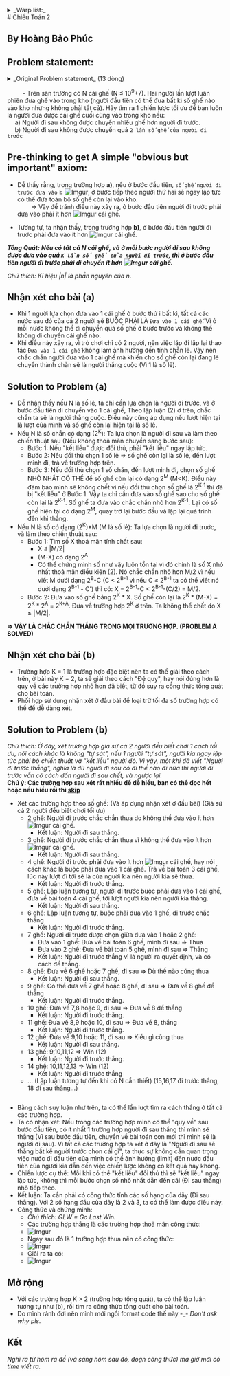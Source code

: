 <a name="warp_Top"></a>
<details>
  <summary>_Warp list:_ </summary>
  [Top Page](#warp_Top)  
  [Đề bài](#warp_Statement)  
  [Nhận xét tổng quan](#warp_axiom)  
  [Nhận xét bài (a)](#warp_cmt_a)  
  [Solution câu (a)](#warp_sol_a)  
  [Nhận xét bài (b)](#warp_cmt_b)  
  [Solution câu (b)](#warp_sol_b)  
  [Tổng quát và mở rộng](#warp_Conclusion)  
  <pre>
  </pre>
</details>
# Chiếu Toán 2

## By Hoàng Bảo Phúc

<a name="warp_Statement"></a>
## Problem statement:
<details>
  <summary>_Original Problem statement_ (13 dòng)</summary>
  &emsp;Lo sợ trước các kỳ thi Con Bò, Con Heo, Minh Mê Mệt mất ngủ triền miên nên đến trễ trong buổi chào cờ đầu tuần.  
  &emsp;Dĩ nhiên cậu chàng bị đội Cờ Đen bắt sống và trói vào cột cờ ngay tại sân trường.  
  &emsp;Trong sân trường là hàng hà sa số (10<sup>9</sup>+7) chiếc ghế xanh bị vứt bỏ lại sau buổi lễ chào cờ.  
  &emsp;Bỗng cô Tú hiện ra và nói với Minh:  
  >&emsp;&emsp;“Này bé, ta và cháu chơi trò này. Người đầu tiên trong hai chúng ta sẽ chuyển một số ghế (không phải tất cả) vào kho ở góc đằng kia, sau đó người kia sẽ chuyển thêm một số ghế vào kho. Ta và cháu sẽ thay phiên nhau chuyển ghế. Quy tắc duy nhất là người đi sau không được chuyển nhiều ghế hơn người đi trước. Người thắng là người chuyển chiếc ghế cuối cùng vào kho. Nếu cháu thắng, ta sẽ xin thầy Lương thầy Lợi cho cháu miễn thi Con Bò, Con Heo. Nếu cháu thua, cháu sẽ phải về nhà bán dầu ăn Neptune. Cháu hay cô sẽ đi trước nào?”  
  
  &emsp;Có vẻ đây là một lần đánh cược quá hời với Minh Mê Mệt. Liệu cậu chàng có thể có một chiến lược tối ưu để được miễn thi cho dù ban đầu có bao nhiêu ghế ở sân trường đi chăng nữa ?  
  &emsp;Vụ đánh cược này quá dễ? Giờ cô Tú thay đổi quy luật: Mỗi lần chuyển, số ghế người sau chuyển không vượt quá hai lần số ghế người trước chuyển.
  <pre>
  </pre>
</details>

&emsp; &emsp; - Trên sân trường có N cái ghế (N &le; 10<sup>9</sup>+7). Hai người lần lượt luân phiên đưa ghế vào trong kho (người đầu tiên có thể đưa bất kì số ghế nào vào kho nhưng không phải tất cả). Hãy tìm ra 1 chiến lược tối ưu để bạn luôn là người đưa được cái ghế cuối cùng vào trong kho nếu:  
&emsp; a) Người đi sau không được chuyển nhiều ghế hơn người đi trước.  
&emsp; b) Người đi sau không được chuyển quá ```2 lần số ghế của người đi trước```  

<a name="warp_axiom"></a>
## Pre-thinking to get A simple "obvious but important" axiom:
* Dễ thấy rằng, trong trường hợp **a)**, nếu ở bước đầu tiên, ```số ghế người đi trước đưa vào``` &ge; ![Imgur](http://i.imgur.com/zjg5xgv.gif), ở bước tiếp theo người thứ hai sẽ ngay lập tức có thể đưa toàn bộ số ghế còn lại vào kho.  
&emsp;&emsp; => Vậy để tránh điều này xảy ra, ở bước đầu tiên người đi trước phải đưa vào phải ít hơn ![Imgur](http://i.imgur.com/zjg5xgv.gif) cái ghế.

* Tương tự, ta nhận thấy, trong trường hợp **b)**, ở bước đầu tiên người đi trước phải đưa vào ít hơn ![Imgur](http://i.imgur.com/8deh5qY.gif) cái ghế.

**_Tổng Quát: Nếu có tất cả N cái ghế, và ở mỗi bước người đi sau không được đưa vào quá ```K lần số ghế của người đi trước```, thì ở bước đầu tiên người đi trước phải di chuyển ít hơn ![Imgur](http://i.imgur.com/0e6hgEe.gif) cái ghế._**

_Chú thích: Kí hiệu |n| là phần nguyên của n._

<a name="warp_cmt_a"></a>
## Nhận xét cho bài (a)
* Khi 1 người lựa chọn đưa vào 1 cái ghế ở bước thứ i bất kì, tất cả các nước sau đó của cả 2 người sẽ BUỘC PHẢI LÀ ```Đưa vào 1 cái ghế```. Vì ở mỗi nước không thể di chuyển quá số ghế ở bước trước và không thể không di chuyển cái ghế nào.
* Khi điều này xảy ra, vì trò chơi chỉ có 2 người, nên việc lặp đi lặp lại thao tác ```Đưa vào 1 cái ghế``` không làm ảnh hưởng đến tính chẵn lẻ. Vậy nên chắc chắn người đưa vào 1 cái ghế mà khiến cho số ghế còn lại đang lẻ chuyển thành chẵn sẽ là người thắng cuộc (Vì 1 là số lẻ).

<a name="warp_sol_a"></a>
## Solution to Problem (a)
* Dễ nhận thấy nếu N là số lẻ, ta chỉ cần lựa chọn là người đi trước, và ở bước đầu tiên di chuyển vào 1 cái ghế, Theo lập luận (2) ở trên, chắc chắn ta sẽ là người thắng cuộc. Điều này cũng áp dụng nếu lượt hiện tại là lượt của mình và số ghế còn lại hiện tại là số lẻ.
* Nếu N là số chẵn có dạng (2<sup>K</sup>): Ta lựa chọn là người đi sau và làm theo chiến thuật sau (Nếu không thoả mãn chuyển sang bước sau):
  * Bước 1: Nếu "kết liễu" được đối thủ, phải "kết liễu" ngay lập tức.
  * Bước 2: Nếu đối thủ chọn 1 số lẻ => số ghế còn lại là số lẻ, đến lượt mình đi, trả về trường hợp trên.
  * Bước 3: Nếu đối thủ chọn 1 số chẵn, đến lượt mình đi, chọn số ghế NHỎ NHẤT CÓ THỂ để số ghế còn lại có dạng 2<sup>M</sup> (M&lt;K). Điều này đảm bảo mình sẽ không chết vì nếu đối thủ chọn số ghế là 2<sup>K-1</sup> thì đã bị "kết liễu" ở Bước 1. Vậy ta chỉ cần đưa vào số ghế sao cho số ghế còn lại là 2<sup>K-1</sup>. Số ghế ta đưa vào chắc chắn nhỏ hơn 2<sup>K-1</sup>. Lại có số ghế hiện tại có dạng 2<sup>M</sup>, quay trở lại bước đầu và lặp lại quá trình đến khi thắng.
* Nếu N là số có dạng (2<sup>K</sup>)*M (M là số lẻ): Ta lựa chọn là người đi trước, và làm theo chiến thuật sau:
  * Bước 1: Tìm số X thoả mãn tính chất sau:
    * X &le; |M/2|
    * (M-X) có dạng 2<sup>A</sup>
    * Có thể chứng minh số như vậy luôn tồn tại vì đó chính là số X nhỏ nhất thoả mãn điều kiện (2). Nó chắc chắn nhỏ hơn M/2 vì nếu viết M dưới dạng 2<sup>B</sup>-C (C < 2<sup>B-1</sup> vì nếu C &ge; 2<sup>B-1</sup> ta có thể viết nó dưới dạng 2<sup>B-1</sup> - C') thì có: X = 2<sup>B-1</sup>-C < 2<sup>B-1</sup>-(C/2) = M/2.
  * Bước 2: Đưa vào số ghế bằng 2<sup>K</sup> * X. Số ghế còn lại là 2<sup>K</sup> * (M-X) = 2<sup>K</sup> * 2<sup>A</sup> = 2<sup>K+A</sup>. Đưa về trường hợp 2<sup>K</sup> ở trên. Ta không thể chết do X &le; |M/2|.

**=> VẬY LÀ CHẮC CHẮN THẮNG TRONG MỌI TRƯỜNG HỢP. (PROBLEM A SOLVED)**

<a name="warp_cmt_b"></a>
## Nhận xét cho bài (b)
* Trường hợp K = 1 là trường hợp đặc biệt nên ta có thể giải theo cách trên, ở bài này K = 2, ta sẽ giải theo cách "Đệ quy", hay nói đúng hơn là quy về các trường hợp nhỏ hơn đã biết, từ đó suy ra công thức tổng quát cho bài toán.
* Phối hợp sử dụng nhận xét ở đầu bài để loại trừ tối đa số trường hợp có thể để dễ dàng xét.

<a name="warp_sol_b"></a>
## Solution to Problem (b)
_Chú thích: Ở đây, xét trường hợp giả sử cả 2 người đều biết chơi 1 cách tối ưu, nói cách khác là không "tự sát", nếu 1 người "tự sát", người kia ngay lập tức phải bỏ chiến thuật và "kết liễu" người đó. Vì vậy, một khi đã viết "Người đi trước thắng", nghĩa là dù người đi sau có đi thế nào đi nữa thì người đi trước vẫn có cách dồn người đi sau chết, và ngược lại._  
**Chú ý: Các trường hợp sau xét rất nhiều để dễ hiểu, bạn có thể đọc hết hoặc nếu hiểu rồi thì [skip](#skip_this)**
* Xét các trường hợp theo số ghế: (Và áp dụng nhận xét ở đầu bài) (Giả sử cả 2 người đều biết chơi tối ưu)
  * 2 ghế: Người đi trước chắc chắn thua do không thể đưa vào ít hơn ![Imgur](http://i.imgur.com/29xptJv.gif) cái ghế.
    * Kết luận: Người đi sau thắng.
  * 3 ghế: Người đi trước chắc chắn thua vì không thể đưa vào ít hơn ![Imgur](http://i.imgur.com/V4hRawt.gif) cái ghế.
    * Kết luận: Người đi sau thắng.
  * 4 ghế: Người đi trước phải đưa vào ít hơn ![Imgur](http://i.imgur.com/lRcKm7l.gif) cái ghế, hay nói cách khác là buộc phải đưa vào 1 cái ghế. Trả về bài toán 3 cái ghế, lúc này lượt đi tới sẽ là của người kia nên người kia sẽ thua.
    * Kết luận: Người đi trước thắng.
  * 5 ghế: Lập luận tương tự, người đi trước buộc phải đưa vào 1 cái ghế, đưa về bài toán 4 cái ghế, tới lượt người kia nên người kia thắng.
    * Kết luận: Người đi sau thắng.
  * 6 ghế: Lập luận tương tự, buộc phải đưa vào 1 ghế, đi trước chắc thắng
    * Kết luận: Người đi trước thắng.
  * 7 ghế: Người đi trước được chọn giữa đưa vào 1 hoặc 2 ghế:
    * Đưa vào 1 ghế: Đưa về bài toán 6 ghế, mình đi sau => Thua
    * Đưa vào 2 ghế: Đưa về bài toán 5 ghế, mình đi sau => Thắng
    * Kết luận: Người đi trước thắng vì là người ra quyết định, và có cách để thắng.
  * 8 ghế: Đưa về 6 ghế hoặc 7 ghế, đi sau => Dù thế nào cũng thua
    * Kết luận: Người đi sau thắng.
  * 9 ghế: Có thể đưa về 7 ghế hoặc 8 ghế, đi sau => Đưa về 8 ghế để thắng
    * Kết luận: Người đi trước thắng.
  * 10 ghế: Đưa về 7,8 hoặc 9, đi sau => Đưa về 8 để thắng
    * Kết luận: Người đi trước thắng.
  * 11 ghế: Đưa về 8,9 hoặc 10, đi sau => Đưa về 8, thắng
    * Kết luận: Người đi trước thắng.
  * 12 ghế: Đưa về 9,10 hoặc 11, đi sau => Kiểu gì cũng thua
    * Kết luận: Người đi sau thắng.
  * 13 ghế: 9,10,11,12 => Win (12)
    * Kết luận: Người đi trước thắng.
  * 14 ghế: 10,11,12,13 => Win (12)
    * Kết luận: Người đi trước thắng
  * ... (Lập luận tương tự đến khi có N cần thiết) (15,16,17 đi trước thắng, 18 đi sau thắng...)
<pre></pre>
<a name="skip_this"></a>
* Bằng cách suy luận như trên, ta có thể lần lượt tìm ra cách thắng ở tất cả các trường hợp.
* Ta có nhận xét: Nếu trong các trường hợp mình có thể "quy về" sau bước đầu tiên, có ít nhất 1 trường hợp người đi sau thắng thì mình sẽ thắng (Vì sau bước đầu tiên, chuyển về bài toán con mới thì mình sẽ là người đi sau). Vì tất cả các trường hợp ta xét ở đây là "Người đi sau sẽ thắng bất kể người trước chọn cái gì", ta thực sự không cần quan trọng việc nước đi đầu tiên của mình có thể ảnh hưởng (limit) đến nước đầu tiên của người kia dẫn đến việc chiến lược không có kết quả hay không.
* Chiến lược cụ thể: Mỗi khi có thể "kết liễu" đối thủ thì sẽ "kết liễu" ngay lập tức, không thì mỗi bước chọn số nhỏ nhất dẫn đến cái (Đi sau thắng) nhỏ tiếp theo.
* Kết luận: Ta cần phải có công thức tính các số hạng của dãy (Đi sau thắng). Với 2 số hạng đầu của dãy là 2 và 3, ta có thể làm được điều này.
* Công thức và chứng minh:
  * _Chú thích: GLW = Go Last Win._
  * Các trường hợp thắng là các trường hợp thoả mãn công thức:  
  * ![Imgur](http://i.imgur.com/8BmNXsZ.gif)
  * Ngay sau đó là 1 trường hợp thua nên có công thức:
  * ![Imgur](http://i.imgur.com/XPpyVnA.gif)
  * Giải ra ta có:
  * ![Imgur](http://i.imgur.com/wHWyUZ2.png)
    
  
<a name="warp_Conclusion"></a>
## Mở rộng
* Với các trường hợp K > 2 (trường hợp tổng quát), ta có thể lập luận tương tự như (b), rồi tìm ra công thức tổng quát cho bài toán.
* Do mình rảnh đời nên mình mới ngồi format code thế này -_- _Don't ask why pls._

## Kết
_Nghĩ ra từ hôm ra đề (và sáng hôm sau đó, đoạn công thức) mà giờ mới có time viết ra._
